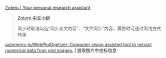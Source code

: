 
[Zotero | Your personal research assistant](https://www.zotero.org/)

> [Zotero 中文小组](https://zotero-chinese.github.io/)
>
> 同步时取消勾选“同步全文内容”、“文件同步”内容，需要时可通过离线方式转移

[automeris-io/WebPlotDigitizer: Computer vision assisted tool to extract numerical data from plot images.](https://github.com/automeris-io/WebPlotDigitizer) | 提取图片中坐标信息